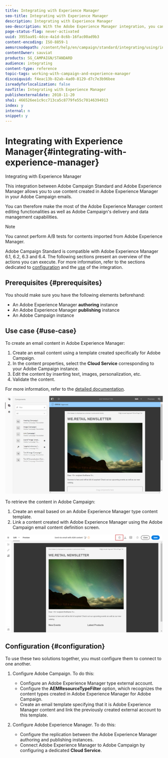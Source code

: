 ```yaml
---
title: Integrating with Experience Manager
seo-title: Integrating with Experience Manager
description: Integrating with Experience Manager
seo-description: With the Adobe Experience Manager integration, you can create content directly in AEM and use it later on in Adobe Campaign.
page-status-flag: never-activated
uuid: 3955aa91-4dce-4a1d-8c6b-16fac00ad9b3
content-encoding: ISO-8859-1
aemsrcnodepath: /content/help/en/campaign/standard/integrating/using/integrating-with-experience-manager
contentOwner: sauviat
products: SG_CAMPAIGN/STANDARD
audience: integrating
content-type: reference
topic-tags: working-with-campaign-and-experience-manager
discoiquuid: f4eac13b-82ab-4ad0-8129-d7c7e3b96bee
isreadyforlocalization: false
navTitle: Integrating with Experience Manager
publishexternaldate: 2018-11-20
sha1: 466526ee1c9cc713ca5c8779fe55c70146394913
index: y
internal: n
snippet: y
---
```


# Integrating with Experience Manager{#integrating-with-experience-manager}

Integrating with Experience Manager

This integration between Adobe Campaign Standard and Adobe Experience Manager allows you to use content created in Adobe Experience Manager in your Adobe Campaign emails.

You can therefore make the most of the Adobe Experience Manager content editing functionalities as well as Adobe Campaign's delivery and data management capabilities.

>[!NOTE]
>
>You cannot perform A/B tests for contents imported from Adobe Experience Manager.

Adobe Campaign Standard is compatible with Adobe Experience Manager 6.1, 6.2, 6.3 and 6.4. The following sections present an overview of the actions you can execute. For more information, refer to the sections dedicated to [configuration](https://helpx.adobe.com/experience-manager/6-4/sites/administering/using/campaignstandard.html) and the [use](https://helpx.adobe.com/experience-manager/6-4/sites/authoring/using/campaign.html) of the integration.

## Prerequisites {#prerequisites}

You should make sure you have the following elements beforehand:

* An Adobe Experience Manager **authoring** instance
* An Adobe Experience Manager **publishing** instance
* An Adobe Campaign instance

## Use case {#use-case}

To create an email content in Adobe Experience Manager:

1. Create an email content using a template created specifically for Adobe Campaign.
1. In the content properties, select the **Cloud Service** corresponding to your Adobe Campaign instance.
1. Edit the content by inserting text, images, personalization, etc.
1. Validate the content.

For more information, refer to the [detailed documentation](https://docs.adobe.com/docs/en/aem/6-2/author/personalization/adobe-campaign/campaign.html).

![](assets/aem_content.png)

To retrieve the content in Adobe Campaign:

1. Create an email based on an Adobe Experience Manager type content template.
1. Link a content created with Adobe Experience Manager using the Adobe Campaign email content definition screen.

![](assets/aem_linked_content.png)

## Configuration {#configuration}

To use these two solutions together, you must configure them to connect to one another.

1. Configure Adobe Campaign. To do this:

    * Configure an Adobe Experience Manager type external account.
    * Configure the **AEMResourceTypeFilter** option, which recognizes the content types created in Adobe Experience Manager for Adobe Campaign.
    * Create an email template specifying that it is Adobe Experience Manager content and link the previously created external account to this template.

1. Configure Adobe Experience Manager. To do this:

    * Configure the replication between the Adobe Experience Manager authoring and publishing instances.
    * Connect Adobe Experience Manager to Adobe Campaign by configuring a dedicated **Cloud Service**.

